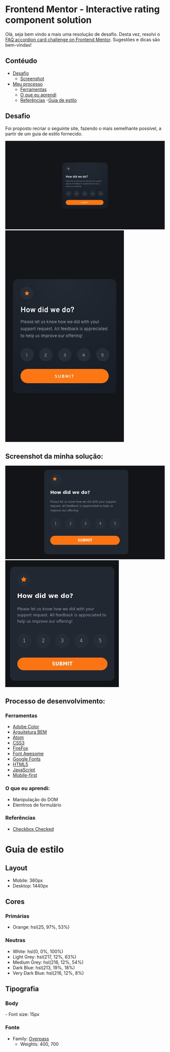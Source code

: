<h1>Frontend Mentor - Interactive rating component solution</h1>

Olá, seja bem vindo a mais uma resolução de desafio. Desta vez, resolvi o [FAQ accordion card challenge on Frontend Mentor](https://www.frontendmentor.io/challenges/faq-accordion-card-XlyjD0Oam). Sugestões e dicas são bem-vindas!

<h2>Contéudo </h2>

- [Desafio](#desafio)
    - [Screenshot](#screenshot)
- [Meu processo](#meu-processo)
    - [Ferramentas](#ferramentas)
    - [O que eu aprendi](#aprendizado)
    - [Referências](#referencias)
-[Guia de estilo](#estilo)


<a id="desafio">
    <h2>
    Desafio
    </h2>
</a>
Foi proposto recriar o seguinte site, fazendo o mais semelhante possível, a partir de um guia de estilo fornecido.

![](./design/desktop-design.jpg)
![](./design/mobile-design.jpg)

<a id="screenshot">
<h2> Screenshot da minha solução:</h2>
</a>

![](./design/desktop-solucao.jpg)
![](./design/mobile-solucao.jpg)

<a id="meu-processo">
<h2> Processo de desenvolvimento:</h2>
</a>

<a id="ferramentas">
<h3>Ferramentas</h3>
</a>

- [Adobe Color](https://color.adobe.com/pt/create/color-wheel)
- [Arquitetura BEM](https://en.bem.info/methodology/css/)
- [Atom](https://atom.io/)
- [CSS3](https://developer.mozilla.org/pt-BR/docs/Web/CSS)
- [FireFox](https://www.mozilla.org/pt-BR/firefox/new/)
- [Font Awesome](https://fontawesome.com)
- [Google Fonts](https://fonts.google.com)
- [HTML5](https://developer.mozilla.org/pt-BR/docs/Web/HTML)
- [JavaScript](https://developer.mozilla.org/pt-BR/docs/Web/JavaScript)
- [Mobile-first](https://developer.mozilla.org/en-US/docs/Glossary/Mobile_First)

<a id="aprendizado">
<h3>O que eu aprendi:</h3>
</a>

- Manipulação do DOM
- Elemtnos de formulário

<a id="referencias">
<h3>Referências</h3>
</a>

- [Checkbox Checked](https://www.w3schools.com/howto/howto_js_display_checkbox_text.asp)

<a id="estilo">
<h1>Guia de estilo</h1>
</a>

<h2> Layout </h2>

- Mobile: 360px
- Desktop: 1440px

<h2> Cores </h2>

<H3> Primárias </h3>

- Orange: hsl(25, 97%, 53%)

<h3> Neutras </h3>

- White: hsl(0, 0%, 100%)
- Light Grey: hsl(217, 12%, 63%)
- Medium Grey: hsl(216, 12%, 54%)
- Dark Blue: hsl(213, 19%, 18%)
- Very Dark Blue: hsl(216, 12%, 8%)

<h2> Tipografia </h2>

<h3> Body </h3>
- Font size: 15px


<h3> Fonte </h3>

- Family: [Overpass](https://fonts.google.com/specimen/Overpass)
    - Weights: 400, 700
